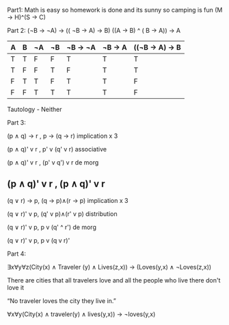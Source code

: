 Part1:
Math is easy so homework is done and its sunny so camping is fun
(M -> H)^(S -> C)

Part 2:
(¬B -> ¬A) -> (( ¬B -> A) -> B)
((A -> B) ^ ( B -> A)) -> A

| A | B | ¬A | ¬B | ¬B -> ¬A | ¬B -> A | ((¬B -> A) -> B
|---|---|--- |--- | -------- | ------- | ---------------
| T | T | F  | F  | T        | T       | T
| T | F | F  | T  | F        | T       | T
| F | T | T  | F  | T        | T       | F
| F | F | T  | T  | T        | T       | F
	                     	

Tautology - Neither

Part 3:

(p ∧ q) → r , p → (q → r) implication x 3

(p ∧ q)' v r , p' v (q' v r) associative

(p ∧ q)' v r , (p' v q') v r de morg

(p ∧ q)' v r , (p ∧ q)' v r
------------------------------------------------------------------------
(q ∨ r) → p, (q → p)∧(r → p) implication x 3

(q ∨ r)' v p, (q' v p)∧(r' v p) distribution

(q ∨ r)' v p, p v (q' ^ r') de morg

(q ∨ r)' v p, p v (q v r)'

Part 4:

∃x∀y∀z(City(x) ∧ Traveler (y) ∧ Lives(z,x)) → (Loves(y,x) ∧ ¬Loves(z,x))

There are cities that all travelers love and all the people who live there don't love it

“No traveler loves the city they live in.”

∀x∀y(City(x) ∧ traveler(y) ∧ lives(y,x)) -> ¬loves(y,x)
